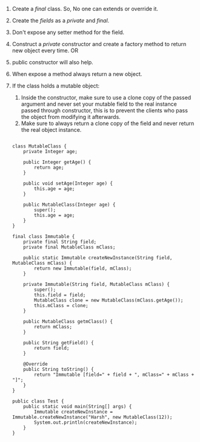 
1. Create a *_final_* class. So, No one can extends or override it.
2. Create the _fields_ as a _private_ and _final_.
3. Don't expose any setter method for the field.
4. Construct a _private_ constructor and create a factory method to return new object every time.
OR
4. public constructor will also help.
5. When expose a method always return a new object.
6. If the class holds a mutable object:
    1. Inside the constructor, make sure to use a clone copy of the passed argument and never set your mutable field to the real instance passed through constructor, this is to prevent the clients who pass the object from modifying it afterwards.
    2. Make sure to always return a clone copy of the field and never return the real object instance.
    
    
    ```

	class MutableClass {
		private Integer age;

		public Integer getAge() {
			return age;
		}

		public void setAge(Integer age) {
			this.age = age;
		}

		public MutableClass(Integer age) {
			super();
			this.age = age;
		}
	}

	final class Immutable {
		private final String field;
		private final MutableClass mClass;

		public static Immutable createNewInstance(String field, MutableClass mClass) {
			return new Immutable(field, mClass);
		}

		private Immutable(String field, MutableClass mClass) {
			super();
			this.field = field;
			MutableClass clone = new MutableClass(mClass.getAge());
			this.mClass = clone;
		}

		public MutableClass getmClass() {
			return mClass;
		}

		public String getField() {
			return field;
		}

		@Override
		public String toString() {
			return "Immutable [field=" + field + ", mClass=" + mClass + "]";
		}
	}

	public class Test {
		public static void main(String[] args) {
			Immutable createNewInstance = Immutable.createNewInstance("Harsh", new MutableClass(12));
			System.out.println(createNewInstance);
		}
	}
    ```
